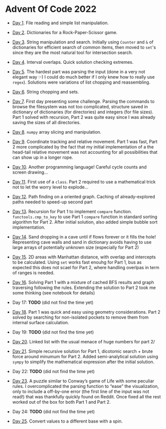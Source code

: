 # Advent Of Code 2022

* [Day 1](Day01.ipynb). File reading and simple list manipulation.

* [Day 2](Day02.ipynb). Dictionaries for a Rock-Paper-Scissor game.

* [Day 3](Day03.ipynb). String manipulation and search. Initially using `Counter` and `&` of dictionaries for efficient search of common items, then moved to `set`'s since they are the most natural tool for intersection search.

* [Day 4](Day04.ipynb). Interval overlaps. Quick solution checking extremes.

* [Day 5](Day05.ipynb). The hardest part was parsing the input (done in a very not elegant way :-) I could do much better if I only knew how to really use `regex`). Solutions were variations of list chopping and reassembling.

* [Day 6](Day06.ipynb). String chopping and sets.

* [Day 7](Day07.ipynb). First day presenting some challenge. Parsing the commands to browse the filesystem was not too complicated, structure saved in dictionary of dictionaries (for directories) and integers (for file sizes). Part 1 solved with recursion, Part 2 was quite easy since I was already saving the sizes of all directories.

* [Day 8](Day08.ipynb). `numpy` array slicing and manipulation.

* [Day 9](Day09.ipynb). Coordinate tracking and relative movement. Part 1 was fast, Part 2 more complicated by the fact that my initial implementation of a the head-tail relative movement was not accounting for all possibilities that can show up in a longer rope.

* [Day 10](Day10.ipynb). Another programming language! Careful cycle counts and screen drawing...

* [Day 11](Day11.ipynb). First use of a `class`. Part 2 required to use a mathematical trick not to let the worry level to explode...

* [Day 12](Day12.ipynb). Path finding on a oriented graph. Caching of already-explored paths needed to speed-up second part

* [Day 13](Day13.ipynb). Recursion for Part 1 to implement `compare` function. `functools.cmp_to_key` to use Part 1 `compare` function in standard sorting algorithm for Part 2. After initial solution, also added simple bubble sort implementation.

* [Day 14](Day14.ipynb). Sand dropping in a cave until if flows forever or it fills the hole! Representing cave walls and sand in dictionary avoids having to use large arrays of potentially unknown size (especially for Part 2)

* [Day 15](Day15.ipynb). 2D areas with Manhattan distance, with overlap and intercepts to be calculated. Using `set` works fast enouhg for Part 1, bus as expected this does not scael for Part 2, where handling overlpas in term of ranges is needed.

* [Day 16](Day16.ipynb). Solving Part 1 with a mixture of cached BFS results and graph traversing following the rules. Extending the solution to Part 2 took me some thinking (see notebook for details)

* Day 17: **TODO** (did not find the time yet)

* [Day 18](Day18.ipynb). Part 1 was quick and easy using geometry considerations. Part 2 solved by searching for non-isolated pockets to remove them from internal surface calculation.

* Day 19: **TODO** (did not find the time yet)

* [Day 20](Day20.ipynb). Linked list with the usual menace of huge numbers for part 2/

* [Day 21](Day21.ipynb). Simple recursive solution for Part 1, dicotomic search + brute force around minumum for Part 2. Added semi-analytical solution using `sympy` to simplify the mathematical expression after the initial solution.

* Day 22: **TODO** (did not find the time yet)

* [Day 23](Day23.ipynb). A puzzle similar to Conway’s game of Life with some peculiar rules. I overcomplicated the parsing function to “ease” the visualization, only to include a off-by-one error (the first line of the input was not read!) that was thankfully quickly found on Reddit. Once fixed all the rest worked out of the box for both Part 1 and Part 2.

* Day 24: **TODO** (did not find the time yet)

* [Day 25](Day25.ipynb). Convert values to a different base with a spin.

 